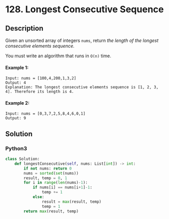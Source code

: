 # 128. Longest Consecutive Sequence


## Description
Given an unsorted array of integers `nums`, return *the length of the longest consecutive elements sequence.*

You must write an algorithm that runs in `O(n)` time.

#### Example 1:
```
Input: nums = [100,4,200,1,3,2]
Output: 4
Explanation: The longest consecutive elements sequence is [1, 2, 3, 4]. Therefore its length is 4.
```

#### Example 2:
```
Input: nums = [0,3,7,2,5,8,4,6,0,1]
Output: 9
```


## Solution

### Python3
```python
class Solution:
    def longestConsecutive(self, nums: List[int]) -> int:
        if not nums: return 0
        nums = sorted(set(nums))
        result, temp = 0, 1
        for i in range(len(nums)-1):
            if nums[i] == nums[i+1]-1:
                temp += 1
            else:
                result = max(result, temp)
                temp = 1
        return max(result, temp)
```
